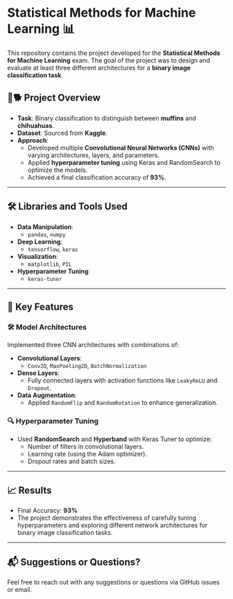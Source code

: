 # Statistical Methods for Machine Learning 📊  

This repository contains the project developed for the **Statistical Methods for Machine Learning** exam. The goal of the project was to design and evaluate at least three different architectures for a **binary image classification task**.  

## 🧁🐕 Project Overview  
- **Task**: Binary classification to distinguish between **muffins** and **chihuahuas**.  
- **Dataset**: Sourced from **Kaggle**.  
- **Approach**:  
  - Developed multiple **Convolutional Neural Networks (CNNs)** with varying architectures, layers, and parameters.  
  - Applied **hyperparameter tuning** using Keras and RandomSearch to optimize the models.  
  - Achieved a final classification accuracy of **93%**.  

---

## 🛠️ Libraries and Tools Used  
- **Data Manipulation**:  
  - `pandas`, `numpy`  
- **Deep Learning**:  
  - `tensorflow`, `keras`  
- **Visualization**:  
  - `matplotlib`, `PIL`  
- **Hyperparameter Tuning**:  
  - `keras-tuner`  

---

## 🧪 Key Features  
### 🛠️ Model Architectures  
Implemented three CNN architectures with combinations of:  
- **Convolutional Layers**:  
  - `Conv2D`, `MaxPooling2D`, `BatchNormalization`  
- **Dense Layers**:  
  - Fully connected layers with activation functions like `LeakyReLU` and `Dropout`.  
- **Data Augmentation**:  
  - Applied `RandomFlip` and `RandomRotation` to enhance generalization.  

### 🔍 Hyperparameter Tuning  
- Used **RandomSearch** and **Hyperband** with Keras Tuner to optimize:  
  - Number of filters in convolutional layers.  
  - Learning rate (using the Adam optimizer).  
  - Dropout rates and batch sizes.  

---

## 📈 Results  
- Final Accuracy: **93%**  
- The project demonstrates the effectiveness of carefully tuning hyperparameters and exploring different network architectures for binary image classification tasks.  

---

## 📬 Suggestions or Questions?  
Feel free to reach out with any suggestions or questions via GitHub issues or email.  


